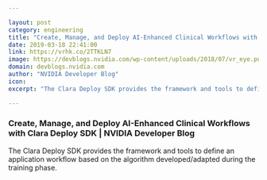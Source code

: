 ```yaml
---

layout: post
category: engineering
title: "Create, Manage, and Deploy AI-Enhanced Clinical Workflows with Clara Deploy SDK"
date: 2019-03-18 22:41:00
link: https://vrhk.co/2TTKLN7
image: https://devblogs.nvidia.com/wp-content/uploads/2018/07/vr_eye.png
domain: devblogs.nvidia.com
author: "NVIDIA Developer Blog"
icon: 
excerpt: "The Clara Deploy SDK provides the framework and tools to define an application workflow based on the algorithm developed/adapted during the training phase."

---
```


### Create, Manage, and Deploy AI-Enhanced Clinical Workflows with Clara Deploy SDK | NVIDIA Developer Blog

The Clara Deploy SDK provides the framework and tools to define an application workflow based on the algorithm developed/adapted during the training phase.
